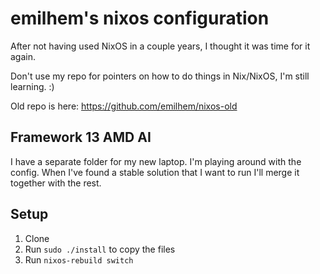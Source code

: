# emilhem's nixos configuration

After not having used NixOS in a couple years, I thought it was time for it again.

Don't use my repo for pointers on how to do things in Nix/NixOS, I'm still learning. :)

Old repo is here: https://github.com/emilhem/nixos-old

## Framework 13 AMD AI

I have a separate folder for my new laptop. I'm playing around with the config. When I've found a stable solution that I want to run I'll merge it together with the rest.


## Setup

1. Clone
2. Run `sudo ./install` to copy the files
3. Run `nixos-rebuild switch`

